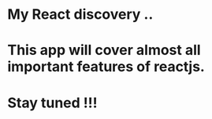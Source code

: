# My React discovery ..

# This app will cover almost all important features of reactjs.

# Stay tuned !!!
